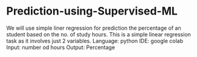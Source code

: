# Prediction-using-Supervised-ML

We will use simple liner regression for prediction the percentage of an student based on the no. of study hours.
This is a simple linear regression task as it involves just 2 variables.
Language: python
IDE: google colab
Input: number od hours
Output: Percentage
